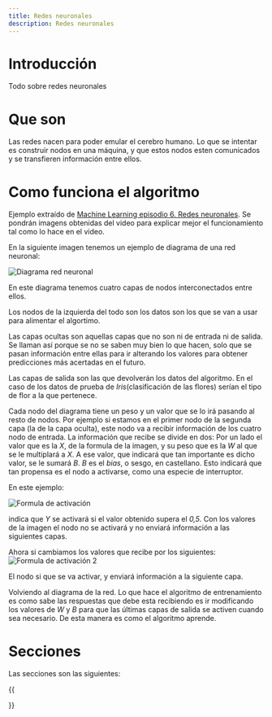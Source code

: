```yaml
---
title: Redes neuronales
description: Redes neuronales
---
```


# Introducción

Todo sobre redes neuronales

# Que son

Las redes nacen para poder emular el cerebro humano. Lo que se intentar es construir nodos en una máquina, y que estos nodos esten comunicados y se transfieren información entre ellos.

# Como funciona el algoritmo

Ejemplo extraído de [Machine Learning episodio 6. Redes neuronales](https://www.youtube.com/watch?v=7wC9YDImpyY). Se pondrán imagens obtenidas del video para explicar mejor el funcionamiento tal como lo hace en el video.

En la siguiente imagen tenemos un ejemplo de diagrama de una red neuronal:

![Diagrama red neuronal](/images/python/machine_learning/redes_neuronales/diagrama_red_neuronal.png)

En este diagrama tenemos cuatro capas de nodos interconectados entre ellos. 

Los nodos de la izquierda del todo son los datos son los que se van a usar para alimentar el algortimo.

Las capas ocultas son aquellas capas que no son ni de entrada ni de salida. Se llaman así porque se no se saben muy bien lo que hacen, solo que se pasan información entre ellas para ir alterando los valores para obtener predicciones más acertadas en el futuro.

Las capas de salida son las que devolverán los datos del algoritmo. En el caso de los datos de prueba de *Iris*(clasificación de las flores) serían el tipo de flor a la que pertenece.

Cada nodo del diagrama tiene un peso y un valor que se lo irá pasando al resto de nodos. Por ejemplo si estamos en el primer nodo de la segunda capa (la de la capa oculta), este nodo va a recibir información de los cuatro nodo de entrada. La información que recibe se divide en dos: Por un lado el valor que es la *X*, de la formula de la imagen, y su peso que es la *W* al que se le multiplará a *X*. A ese valor, que indicará que tan importante es dicho valor, se le sumará *B*. *B* es el *bias*, o sesgo, en castellano. Esto indicará que tan propensa es el nodo a activarse, como una especie de interruptor.

En este ejemplo:

![Formula de activación](/images/python/machine_learning/redes_neuronales/formula_activacion_nodo.png)

indica que *Y* se activará si el valor obtenido supera el *0,5*. Con los valores de la imagen el nodo no se activará y no enviará información a las siguientes capas.

Ahora si cambiamos los valores que recibe por los siguientes:
![Formula de activación 2](/images/python/machine_learning/redes_neuronales/formula_activacion_nodo2.png)

El nodo si que se va activar, y enviará información a la siguiente capa.

Volviendo al diagrama de la red. Lo que hace el algoritmo de entrenamiento es como sabe las respuestas que debe esta recibiendo es ir modificando los valores de *W* y *B* para que las últimas capas de salida se activen cuando sea necesario. De esta manera es como el algoritmo aprende.

# Secciones

Las secciones son las siguientes:

{{<section>}}